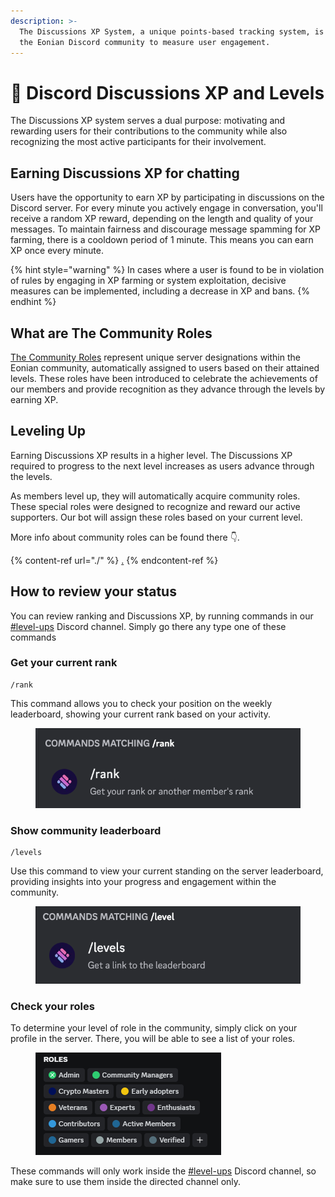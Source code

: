 ```yaml
---
description: >-
  The Discussions XP System, a unique points-based tracking system, is part of
  the Eonian Discord community to measure user engagement.
---
```


# 💬 Discord Discussions XP and Levels

The Discussions XP system serves a dual purpose: motivating and rewarding users for their contributions to the community while also recognizing the most active participants for their involvement.

## **Earning** Discussions **XP for chatting**

Users have the opportunity to earn XP by participating in discussions on the Discord server. For every minute you actively engage in conversation, you'll receive a random XP reward, depending on the length and quality of your messages. To maintain fairness and discourage message spamming for XP farming, there is a cooldown period of 1 minute. This means you can earn XP once every minute.

{% hint style="warning" %}
In cases where a user is found to be in violation of rules by engaging in XP farming or system exploitation, decisive measures can be implemented, including a decrease in XP and bans.
{% endhint %}

## **What are The Community Roles**

[The Community Roles](https://app.gitbook.com/o/xgYiQpRVz9aTVJOJJ1bx/s/VE523Jodte4jjJfssUo3/\~/changes/1/ambassador-program/the-community-roles) represent unique server designations within the Eonian community, automatically assigned to users based on their attained levels. These roles have been introduced to celebrate the achievements of our members and provide recognition as they advance through the levels by earning XP.

## **Leveling Up**

Earning Discussions XP results in a higher level. The Discussions XP required to progress to the next level increases as users advance through the levels.

As members level up, they will automatically acquire community roles. These special roles were designed to recognize and reward our active supporters. Our bot will assign these roles based on your current level.

More info about community roles can be found there 👇.

{% content-ref url="./" %}
[.](./)
{% endcontent-ref %}

## **How to review your status**

You can review ranking and Discussions XP, by running commands in our [#level-ups](https://discord.com/channels/1038654076533092422/1129779098265321552) Discord channel. Simply go there any type one of these commands

### Get your current rank

```
/rank
```

This command allows you to check your position on the weekly leaderboard, showing your current rank based on your activity.

<figure><img src="../../.gitbook/assets/Untitled (4) (1).png" alt=""><figcaption></figcaption></figure>

### Show community leaderboard

```
/levels
```

Use this command to view your current standing on the server leaderboard, providing insights into your progress and engagement within the community.

<figure><img src="../../.gitbook/assets/Untitled (5) (3).png" alt=""><figcaption></figcaption></figure>

### Check your roles

To determine your level of role in the community, simply click on your profile in the server. There, you will be able to see a list of your roles.

<figure><img src="../../.gitbook/assets/Untitled (6).png" alt=""><figcaption></figcaption></figure>

These commands will only work inside the [#level-ups](https://discord.com/channels/1038654076533092422/1129779098265321552) Discord channel, so make sure to use them inside the directed channel only.
